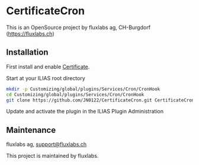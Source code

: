 # CertificateCron

This is an OpenSource project by fluxlabs ag, CH-Burgdorf (https://fluxlabs.ch)

## Installation
First install and enable [Certificate](https://github.com/fluxapps/Certificate).

Start at your ILIAS root directory
```bash
mkdir -p Customizing/global/plugins/Services/Cron/CronHook
cd Customizing/global/plugins/Services/Cron/CronHook
git clone https://github.com/JN0122/CertificateCron.git CertificateCron
```
Update and activate the plugin in the ILIAS Plugin Administration

## Maintenance
fluxlabs ag, support@fluxlabs.ch

This project is maintained by fluxlabs. 
